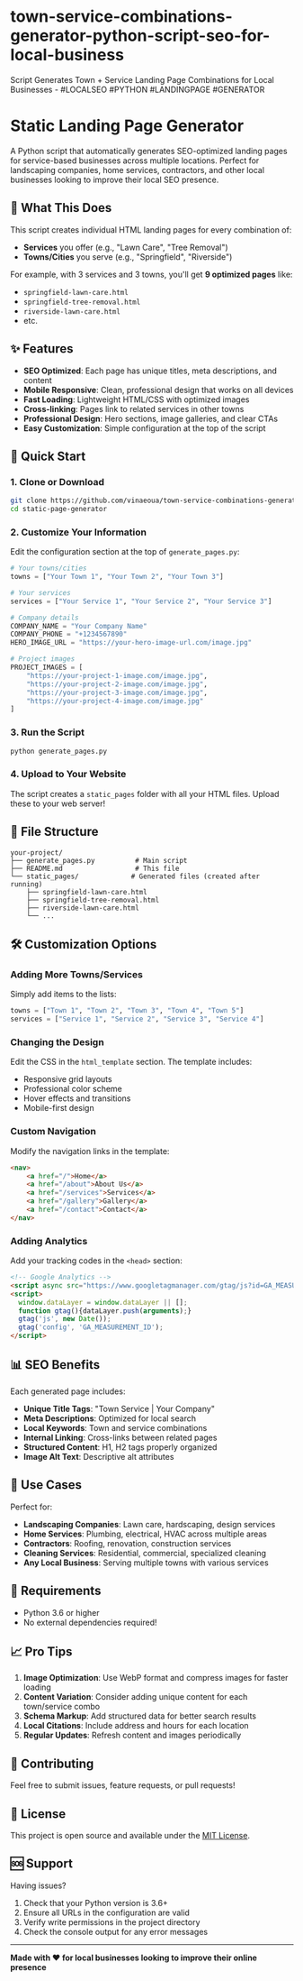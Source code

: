 # town-service-combinations-generator-python-script-seo-for-local-business
Script Generates Town + Service Landing Page Combinations for Local Businesses - #LOCALSEO #PYTHON #LANDINGPAGE #GENERATOR

# Static Landing Page Generator

A Python script that automatically generates SEO-optimized landing pages for service-based businesses across multiple locations. Perfect for landscaping companies, home services, contractors, and other local businesses looking to improve their local SEO presence.

## 🎯 What This Does

This script creates individual HTML landing pages for every combination of:
- **Services** you offer (e.g., "Lawn Care", "Tree Removal")  
- **Towns/Cities** you serve (e.g., "Springfield", "Riverside")

For example, with 3 services and 3 towns, you'll get **9 optimized pages** like:
- `springfield-lawn-care.html`
- `springfield-tree-removal.html`
- `riverside-lawn-care.html`
- etc.

## ✨ Features

- **SEO Optimized**: Each page has unique titles, meta descriptions, and content
- **Mobile Responsive**: Clean, professional design that works on all devices
- **Fast Loading**: Lightweight HTML/CSS with optimized images
- **Cross-linking**: Pages link to related services in other towns
- **Professional Design**: Hero sections, image galleries, and clear CTAs
- **Easy Customization**: Simple configuration at the top of the script

## 🚀 Quick Start

### 1. Clone or Download

```bash
git clone https://github.com/vinaeoua/town-service-combinations-generator-python-script-seo-for-local-business.git
cd static-page-generator
```

### 2. Customize Your Information

Edit the configuration section at the top of `generate_pages.py`:

```python
# Your towns/cities
towns = ["Your Town 1", "Your Town 2", "Your Town 3"]

# Your services  
services = ["Your Service 1", "Your Service 2", "Your Service 3"]

# Company details
COMPANY_NAME = "Your Company Name"
COMPANY_PHONE = "+1234567890"
HERO_IMAGE_URL = "https://your-hero-image-url.com/image.jpg"

# Project images
PROJECT_IMAGES = [
    "https://your-project-1-image.com/image.jpg",
    "https://your-project-2-image.com/image.jpg", 
    "https://your-project-3-image.com/image.jpg",
    "https://your-project-4-image.com/image.jpg"
]
```

### 3. Run the Script

```bash
python generate_pages.py
```

### 4. Upload to Your Website

The script creates a `static_pages` folder with all your HTML files. Upload these to your web server!

## 📁 File Structure

```
your-project/
├── generate_pages.py          # Main script
├── README.md                  # This file
└── static_pages/             # Generated files (created after running)
    ├── springfield-lawn-care.html
    ├── springfield-tree-removal.html
    ├── riverside-lawn-care.html
    └── ...
```

## 🛠️ Customization Options

### Adding More Towns/Services

Simply add items to the lists:

```python
towns = ["Town 1", "Town 2", "Town 3", "Town 4", "Town 5"]
services = ["Service 1", "Service 2", "Service 3", "Service 4"]
```

### Changing the Design

Edit the CSS in the `html_template` section. The template includes:
- Responsive grid layouts
- Professional color scheme  
- Hover effects and transitions
- Mobile-first design

### Custom Navigation

Modify the navigation links in the template:

```html
<nav>
    <a href="/">Home</a>
    <a href="/about">About Us</a>
    <a href="/services">Services</a>
    <a href="/gallery">Gallery</a>
    <a href="/contact">Contact</a>
</nav>
```

### Adding Analytics

Add your tracking codes in the `<head>` section:

```html
<!-- Google Analytics -->
<script async src="https://www.googletagmanager.com/gtag/js?id=GA_MEASUREMENT_ID"></script>
<script>
  window.dataLayer = window.dataLayer || [];
  function gtag(){dataLayer.push(arguments);}
  gtag('js', new Date());
  gtag('config', 'GA_MEASUREMENT_ID');
</script>
```

## 📊 SEO Benefits

Each generated page includes:
- **Unique Title Tags**: "Town Service | Your Company"
- **Meta Descriptions**: Optimized for local search
- **Local Keywords**: Town and service combinations
- **Internal Linking**: Cross-links between related pages
- **Structured Content**: H1, H2 tags properly organized
- **Image Alt Text**: Descriptive alt attributes

## 🎨 Use Cases

Perfect for:
- **Landscaping Companies**: Lawn care, hardscaping, design services
- **Home Services**: Plumbing, electrical, HVAC across multiple areas  
- **Contractors**: Roofing, renovation, construction services
- **Cleaning Services**: Residential, commercial, specialized cleaning
- **Any Local Business**: Serving multiple towns with various services

## 🔧 Requirements

- Python 3.6 or higher
- No external dependencies required!

## 📈 Pro Tips

1. **Image Optimization**: Use WebP format and compress images for faster loading
2. **Content Variation**: Consider adding unique content for each town/service combo
3. **Schema Markup**: Add structured data for better search results
4. **Local Citations**: Include address and hours for each location
5. **Regular Updates**: Refresh content and images periodically

## 🤝 Contributing

Feel free to submit issues, feature requests, or pull requests!

## 📝 License

This project is open source and available under the [MIT License](LICENSE).

## 🆘 Support

Having issues? 
1. Check that your Python version is 3.6+
2. Ensure all URLs in the configuration are valid
3. Verify write permissions in the project directory
4. Check the console output for any error messages

---

**Made with ❤️ for local businesses looking to improve their online presence**

